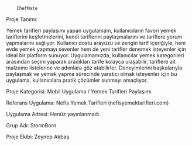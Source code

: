 

        ChefMate
        
Proje Tanımı:  

Yemek tarifleri paylaşımı yapan uygulamam, kullanıcıların favori yemek tariflerini keşfetmelerini, kendi tariflerini paylaşmalarını ve tariflere yorum yapmalarını sağlıyor. 
Kullanıcı dostu arayüzü ve zengin tarif içeriğiyle, hem evde yemek yapmayı sevenler hem de yeni tarifler denemek isteyenler için ideal bir platform sunuyor.
Uygulamamızda, kullanıcılar yemek kategorileri arasından seçim yaparak aradıkları tarife kolayca ulaşabilir, tariflere ait malzeme listelerine ve adımlara göz atabilirler. 
Deneyimlerini başkalarıyla paylaşmak ve yemek yapma sürecinde yaratıcı olmak isteyenler için bu uygulama, kullanıcılara pratik çözümler sunmayı amaçlıyor.

Proje Kategorisi:
Mobil Uygulama / Yemek Tarifleri Paylaşımı

Referans Uygulama:
Nefis Yemek Tarifleri (nefisyemektarifleri.com)

Uygulama Adresi: Henüz yayınlanmadı

Grup Adı: StormBorn

Proje Ekibi:
Zeynep Akbaş
